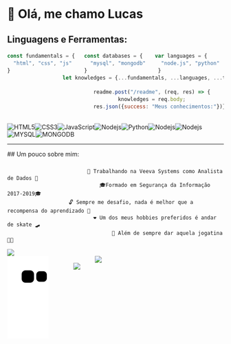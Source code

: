 # :wave: Olá, me chamo Lucas
## Linguagens e Ferramentas:
```js
const fundamentals = {   const databases = {    var languages = {       let tools = {
  "html", "css", "js"      "mysql", "mongodb"     "node.js", "python"     "npm", "yarn"
}                        }                       }                       }
                  let knowledges = {...fundamentals, ...languages, ...tools, ...databases}

                            readme.post("/readme", (req, res) => {
                                    knowledges = req.body;
                            res.json({success: "Meus conhecimentos:"})}
                  
```
![HTML5](https://img.shields.io/badge/-HTML5-E34F26?style=flat-square&logo=html5&logoColor=white)![CSS3](https://img.shields.io/badge/-CSS3-1572B6?style=flat-square&logo=css3)![JavaScript](https://img.shields.io/badge/-JavaScript-black?style=flat-square&logo=javascript)![Nodejs](https://img.shields.io/badge/-Nodejs-339933?style=flat-square&logo=Node.js&logoColor=white)![Python](https://img.shields.io/badge/Python-14354C?style=flat-square&logo=python&logoColor=white)![Nodejs](https://img.shields.io/badge/-Npm-black?style=flat-square&logo=Npm&logoColor=black)![Nodejs](https://img.shields.io/badge/-Yarn-blue?style=flat-square&logo=Yarn&logoColor=black)![MYSQL](https://img.shields.io/badge/MySQL-00000F?flat-squaree&logo=mysql&logoColor=white)![MONGODB](https://img.shields.io/badge/MongoDB-4EA94B?style=flat-square&logo=mongodb&logoColor=white)
<hr>
## Um pouco sobre mim:




###
                              🔭 Trabalhando na Veeva Systems como Analista de Dados 🔭
                                  🎓Formado em Segurança da Informação 2017-2019🎓
                        🔓 Sempre me desafio, nada é melhor que a recompensa do aprendizado 🔑
                                ❤️ Um dos meus hobbies preferidos é andar de skate 🛹
                                      🏃 Além de sempre dar aquela jogatina 👨‍💻 
                                  
                                          

<a href="https://github.com/lcds97/">
  <img align="left" src="https://github-readme-stats.vercel.app/api/top-langs/?username=lcds97&langs_count=10&theme=jolly&layout=compact&include_all_commits=true" width=400/>
</a>
<a href="https://github.com/lcds97/">
  <img align="right" src="https://github-readme-stats.vercel.app/api?username=lcds97&show_icons=true&theme=jolly&hide=contribs,issues,stars" width=300 />
</a>
<a href="https://wakatime.com/@lcds97">
  <img align="right" src="https://github-readme-stats.vercel.app/api/wakatime?username=lcds97&theme=jolly"  width=350/>
</a>

</div>

                                 


<!--
**LCDS97/LCDS97** is a ✨ _special_ ✨ repository because its `README.md` (this file) appears on your GitHub profile.

Here are some ideas to get you started:

- 🔭 I’m currently working on ...
- 🌱 I’m currently learning ...
- 👯 I’m looking to collaborate on ...
- 🤔 I’m looking for help with ...
- 💬 Ask me about ...
- 📫 How to reach me: ...
- 😄 Pronouns: ...
- ⚡ Fun fact: ...
-->
![Snake animation](https://github.com/LCDS97/LCDS97/blob/output/github-contribution-grid-snake.svg)

